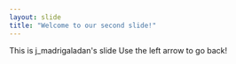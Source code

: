 ```yaml
---
layout: slide
title: "Welcome to our second slide!"
---
```


This is j_madrigaladan's slide
Use the left arrow to go back!
